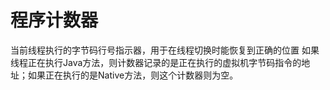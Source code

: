 # 程序计数器
当前线程执行的字节码行号指示器，用于在线程切换时能恢复到正确的位置
如果线程正在执行Java方法，则计数器记录的是正在执行的虚拟机字节码指令的地址；如果正在执行的是Native方法，则这个计数器则为空。

